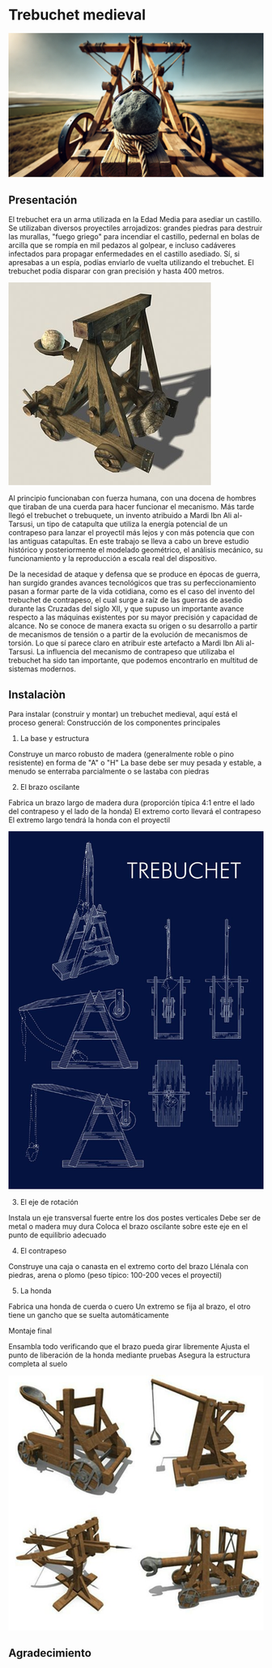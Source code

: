 # Trebuchet medieval
![alt text](image-1.png)

## Presentación

El trebuchet era un arma utilizada en la Edad Media 
para asediar un castillo. Se utilizaban diversos 
proyectiles arrojadizos: grandes piedras para 
destruir las murallas, "fuego griego" para incendiar 
el castillo, pedernal en bolas de arcilla que se 
rompía en mil pedazos al golpear, e incluso 
cadáveres infectados para propagar enfermedades 
en el castillo asediado. Sí, si apresabas a un espía, 
podías enviarlo de vuelta utilizando el trebuchet. 
El trebuchet podía disparar con gran precisión y 
hasta 400 metros. 

![alt text](image-4.png)

Al principio funcionaban con fuerza humana, con una docena de hombres que tiraban de una cuerda para hacer funcionar el mecanismo. Más tarde llegó el trebuchet o trebuquete, un invento atribuido a Mardi Ibn Ali al-Tarsusi, un tipo de catapulta que utiliza la energía potencial de un contrapeso para lanzar el proyectil más lejos y con más potencia que con las antiguas catapultas. En este trabajo se lleva a cabo un breve estudio histórico y posteriormente el modelado geométrico, el análisis mecánico, su funcionamiento y la reproducción a escala real del dispositivo.

De la necesidad de ataque y defensa que se produce en épocas de guerra, han surgido grandes avances tecnológicos que tras su perfeccionamiento pasan a formar parte de la vida cotidiana, como es el caso del invento del trebuchet de contrapeso, el cual surge a raíz de las guerras de asedio durante las Cruzadas del siglo XII, y que supuso un importante avance respecto a las máquinas existentes por su mayor precisión y capacidad de alcance. No se conoce de manera exacta su origen o su desarrollo a partir de mecanismos de tensión o a partir de la evolución de mecanismos de torsión. Lo que sí parece claro en atribuir este artefacto a Mardi Ibn Ali al-Tarsusi. La influencia del mecanismo de contrapeso que utilizaba el trebuchet ha sido tan importante, que podemos encontrarlo en multitud de sistemas modernos.


## Instalaciòn 

Para instalar (construir y montar) un trebuchet medieval, aquí está el proceso general:
Construcción de los componentes principales
1. La base y estructura

Construye un marco robusto de madera (generalmente roble o pino resistente) en forma de "A" o "H"
La base debe ser muy pesada y estable, a menudo se enterraba parcialmente o se lastaba con piedras

2. El brazo oscilante

Fabrica un brazo largo de madera dura (proporción típica 4:1 entre el lado del contrapeso y el lado de la honda)
El extremo corto llevará el contrapeso
El extremo largo tendrá la honda con el proyectil

![alt text](image-2.png)

3. El eje de rotación

Instala un eje transversal fuerte entre los dos postes verticales
Debe ser de metal o madera muy dura
Coloca el brazo oscilante sobre este eje en el punto de equilibrio adecuado

4. El contrapeso

Construye una caja o canasta en el extremo corto del brazo
Llénala con piedras, arena o plomo (peso típico: 100-200 veces el proyectil)

5. La honda

Fabrica una honda de cuerda o cuero
Un extremo se fija al brazo, el otro tiene un gancho que se suelta automáticamente

Montaje final

Ensambla todo verificando que el brazo pueda girar libremente
Ajusta el punto de liberación de la honda mediante pruebas
Asegura la estructura completa al suelo

![alt text](image-3.png)

## Agradecimiento 

